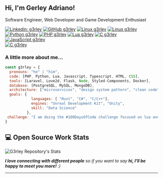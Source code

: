 <h2> Hi, I'm Gerley Adriano!</h2>
<p>Software Engineer, Web Developer and Game Development Enthusiast 
</em></p>

[![Linkedin: g3rley](https://img.shields.io/badge/LinkedIn-0077B5?style=for-the-badge&logo=linkedin&logoColor=white)](https://www.linkedin.com/in/gerley-adriano-26a711a3/)
[![GitHub g3rley](https://img.shields.io/badge/GitHub-100000?style=for-the-badge&logo=github&logoColor=white)](https://github.com/g3rley)
[![Linux g3rley](https://img.shields.io/badge/Linux-FCC624?style=for-the-badge&logo=linux&logoColor=black)](https://github.com/g3rley)
[![Linux g3rley](https://img.shields.io/badge/Visual_Studio_Code-0078D4?style=for-the-badge&logo=visual%20studio%20code&logoColor=white)](https://github.com/g3rley)
<br>
[![Python g3rley](https://img.shields.io/badge/Python-FFD43B?style=for-the-badge&logo=python&logoColor=darkgreen)](https://github.com/g3rley)
[![PHP g3rley](https://img.shields.io/badge/PHP-777BB4?style=for-the-badge&logo=php&logoColor=white)](https://github.com/g3rley)
[![Lua g3rley](https://img.shields.io/badge/Lua-2C2D72?style=for-the-badge&logo=lua&logoColor=white)](https://github.com/g3rley)
[![C g3rley](https://img.shields.io/badge/C%2B%2B-00599C?style=for-the-badge&logo=c%2B%2B&logoColor=white)](https://github.com/g3rley)
[![JavaScript g3rley](https://img.shields.io/badge/JavaScript-323330?style=for-the-badge&logo=javascript&logoColor=F7DF1E)](https://github.com/g3rley)
<br>
[![C g3rley](https://img.shields.io/badge/PostgreSQL-316192?style=for-the-badge&logo=postgresql&logoColor=whit)](https://github.com/g3rley)



### A little more about me...  

```javascript
const g3rley = {
  pronouns: "he" | "him",
  code: [PHP, Python, Lua, Javascript, Typescript, HTML, CSS],
  tools: [Laravel, Love2d, Flask, Node, Styled-Components, Docker],
  database: [PostgreSQL, MySQL, MongoDB],
  architecture: ["microservices", "design system pattern", "clean code"],
  goals: {
            languages: [ "Rust", "C#", "C/C++"],
            engines: "Unreal Development Kit", "Unity",
            skill: "Data Science"
          },
 challenge: "I am doing the #100DaysOfCode challenge focused on lua and c++"
}
```


## 💻 Open Source Work Stats


![G3rley Repository's Stats](https://github-readme-stats.vercel.app/api?username=g3rley&show_icons=true)



<em><b>I love connecting with different people</b> so if you want to say <b>hi, I'll be happy to meet you more!</b> :)</em>

---
